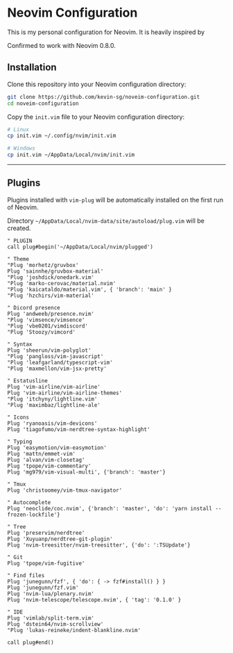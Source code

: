 # Neovim Configuration

This is my personal configuration for Neovim. It is heavily inspired by

Confirmed to work with Neovim 0.8.0.

## Installation

Clone this repository into your Neovim configuration directory:

```bash
git clone https://github.com/kevin-sg/noveim-configuration.git
cd noveim-configuration
```

Copy the `init.vim` file to your Neovim configuration directory:

```bash
# Linux
cp init.vim ~/.config/nvim/init.vim

# Windows
cp init.vim ~/AppData/Local/nvim/init.vim
```

---

## Plugins

Plugins installed with `vim-plug` will be automatically installed on the first run of Neovim.

Directory `~/AppData/Local/nvim-data/site/autoload/plug.vim` will be created.

```vim
" PLUGIN
call plug#begin('~/AppData/Local/nvim/plugged')

" Theme
"Plug 'morhetz/gruvbox'
Plug 'sainnhe/gruvbox-material'
"Plug 'joshdick/onedark.vim'
"Plug 'marko-cerovac/material.nvim'
"Plug 'kaicataldo/material.vim', { 'branch': 'main' }
"Plug 'hzchirs/vim-material'

" Dicord presence
Plug 'andweeb/presence.nvim'
"Plug 'vimsence/vimsence'
"Plug 'vbe0201/vimdiscord'
"Plug 'Stoozy/vimcord'

" Syntax
Plug 'sheerun/vim-polyglot'
"Plug 'pangloss/vim-javascript'
"Plug 'leafgarland/typescript-vim'
"Plug 'maxmellon/vim-jsx-pretty'

" Estatusline
Plug 'vim-airline/vim-airline'
Plug 'vim-airline/vim-airline-themes'
"Plug 'itchyny/lightline.vim'
"Plug 'maximbaz/lightline-ale'

" Icons
Plug 'ryanoasis/vim-devicons'
Plug 'tiagofumo/vim-nerdtree-syntax-highlight'

" Typing
Plug 'easymotion/vim-easymotion'
Plug 'mattn/emmet-vim'
Plug 'alvan/vim-closetag'
Plug 'tpope/vim-commentary'
Plug 'mg979/vim-visual-multi', {'branch': 'master'}

" Tmux
Plug 'christoomey/vim-tmux-navigator'

" Autocomplete
Plug 'neoclide/coc.nvim', {'branch': 'master', 'do': 'yarn install --frozen-lockfile'}

" Tree
Plug 'preservim/nerdtree'
Plug 'Xuyuanp/nerdtree-git-plugin'
Plug 'nvim-treesitter/nvim-treesitter', {'do': ':TSUpdate'}

" Git
Plug 'tpope/vim-fugitive'

" Find files
Plug 'junegunn/fzf', { 'do': { -> fzf#install() } }
Plug 'junegunn/fzf.vim'
Plug 'nvim-lua/plenary.nvim'
Plug 'nvim-telescope/telescope.nvim', { 'tag': '0.1.0' }

" IDE
Plug 'vimlab/split-term.vim'
Plug 'dstein64/nvim-scrollview'
"Plug 'lukas-reineke/indent-blankline.nvim'

call plug#end()
```
